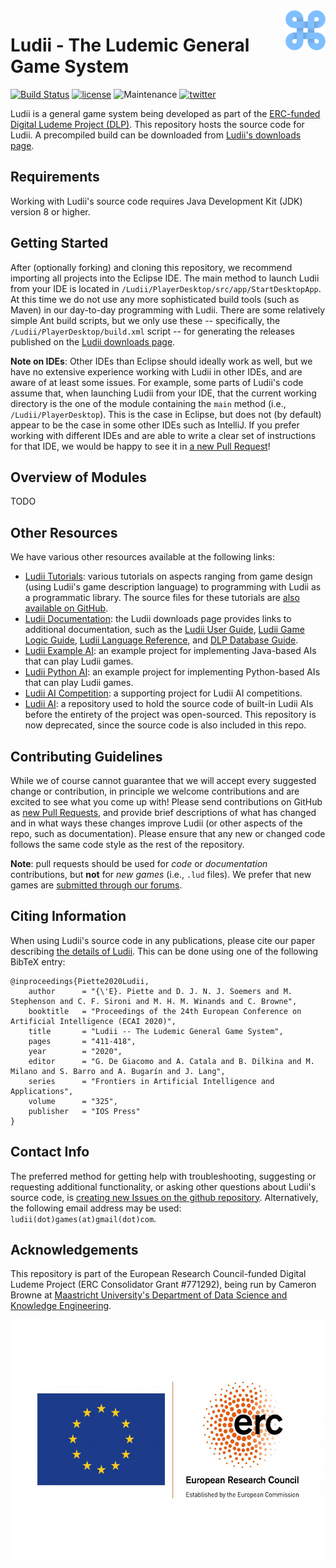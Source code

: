 <img align="right" src="./resources/ludii-logo-64x64.png">

# Ludii - The Ludemic General Game System

<!--[![Documentation Status](https://readthedocs.org/projects/ludiitutorials/badge/?version=latest)](https://ludiitutorials.readthedocs.io/en/latest/?badge=latest)-->
[![Build Status](https://travis-ci.org/Ludeme/LudiiTutorials.svg?branch=master)](https://travis-ci.org/Ludeme/LudiiTutorials)
[![license](https://img.shields.io/github/license/Ludeme/LudiiTutorials)](LICENSE)
![Maintenance](https://img.shields.io/badge/Maintained%3F-yes-green.svg)
[![twitter](https://img.shields.io/twitter/follow/ludiigames?style=social)](https://twitter.com/intent/follow?screen_name=ludiigames)

Ludii is a general game system being developed as part of the [ERC-funded Digital Ludeme Project (DLP)](http://ludeme.eu/). This repository hosts the source code for Ludii. A precompiled build can be downloaded from [Ludii's downloads page](https://ludii.games/download.php).

## Requirements

Working with Ludii's source code requires Java Development Kit (JDK) version 8 or higher.

## Getting Started

After (optionally forking) and cloning this repository, we recommend importing all projects into the Eclipse IDE. The main method to launch Ludii from your IDE is located in `/Ludii/PlayerDesktop/src/app/StartDesktopApp`. At this time we do not use any more sophisticated build tools (such as Maven) in our day-to-day programming with Ludii. There are some relatively simple Ant build scripts, but we only use these -- specifically, the `/Ludii/PlayerDesktop/build.xml` script -- for generating the releases published on the [Ludii downloads page](https://ludii.games/download.php).

**Note on IDEs**: Other IDEs than Eclipse should ideally work as well, but we have no extensive experience working with Ludii in other IDEs, and are aware of at least some issues. For example, some parts of Ludii's code assume that, when launching Ludii from your IDE, that the current working directory is the one of the module containing the `main` method (i.e., `/Ludii/PlayerDesktop`). This is the case in Eclipse, but does not (by default) appear to be the case in some other IDEs such as IntelliJ. If you prefer working with different IDEs and are able to write a clear set of instructions for that IDE, we would be happy to see it in [a new Pull Request](https://github.com/Ludeme/Ludii/pulls)!

## Overview of Modules

TODO

## Other Resources

We have various other resources available at the following links:

- [Ludii Tutorials](https://ludiitutorials.readthedocs.io/en/latest/): various tutorials on aspects ranging from game design (using Ludii's game description language) to programming with Ludii as a programmatic library. The source files for these tutorials are [also available on GitHub](https://github.com/Ludeme/LudiiTutorials).
- [Ludii Documentation](https://ludii.games/download.php): the Ludii downloads page provides links to additional documentation, such as the [Ludii User Guide](https://ludii.games/downloads/LudiiUserGuide.pdf), [Ludii Game Logic Guide](https://ludii.games/downloads/LudiiGameLogicGuide.pdf), [Ludii Language Reference](https://ludii.games/downloads/LudiiLanguageReference.pdf), and [DLP Database Guide](https://ludii.games/downloads/DLP_Database_Guide.pdf).
- [Ludii Example AI](https://github.com/Ludeme/LudiiExampleAI): an example project for implementing Java-based AIs that can play Ludii games.
- [Ludii Python AI](https://github.com/Ludeme/LudiiPythonAI): an example project for implementing Python-based AIs that can play Ludii games.
- [Ludii AI Competition](https://github.com/Ludeme/LudiiAICompetition): a supporting project for Ludii AI competitions.
- [Ludii AI](https://github.com/Ludeme/LudiiAI): a repository used to hold the source code of built-in Ludii AIs before the entirety of the project was open-sourced. This repository is now deprecated, since the source code is also included in this repo.

## Contributing Guidelines

While we of course cannot guarantee that we will accept every suggested change or contribution, in principle we welcome contributions and are excited to see what you come up with! Please send contributions on GitHub as [new Pull Requests](https://github.com/Ludeme/Ludii/pulls), and provide brief descriptions of what has changed and in what ways these changes improve Ludii (or other aspects of the repo, such as documentation). Please ensure that any new or changed code follows the same code style as the rest of the repository.

**Note**: pull requests should be used for *code* or *documentation* contributions, but **not** for *new games* (i.e., `.lud` files). We prefer that new games are [submitted through our forums](https://ludii.games/forums/forumdisplay.php?fid=23).

## Citing Information

When using Ludii's source code in any publications, 
please cite our paper describing [the details of Ludii](http://ecai2020.eu/papers/1248_paper.pdf).
This can be done using one of the following BibTeX entry:

    @inproceedings{Piette2020Ludii,
        author      = "{\'E}. Piette and D. J. N. J. Soemers and M. Stephenson and C. F. Sironi and M. H. M. Winands and C. Browne",
        booktitle   = "Proceedings of the 24th European Conference on Artificial Intelligence (ECAI 2020)",
        title       = "Ludii -- The Ludemic General Game System",
        pages       = "411-418",
        year        = "2020",
        editor      = "G. De Giacomo and A. Catala and B. Dilkina and M. Milano and S. Barro and A. Bugarín and J. Lang",
        series      = "Frontiers in Artificial Intelligence and Applications",
        volume      = "325",
        publisher   = "IOS Press"
    }

## Contact Info

The preferred method for getting help with troubleshooting, suggesting or
requesting additional functionality, or asking other questions about Ludii's source code, 
is [creating new Issues on the github repository](https://github.com/Ludeme/Ludii/issues).
Alternatively, the following email address may be used: `ludii(dot)games(at)gmail(dot)com`.

## Acknowledgements

This repository is part of the European Research Council-funded Digital Ludeme Project (ERC Consolidator Grant \#771292), being run by Cameron Browne at [Maastricht University's Department of Data Science and Knowledge Engineering](https://www.maastrichtuniversity.nl/research/department-data-science-and-knowledge-engineering-dke). 

<a href="https://erc.europa.eu/"><img src="./resources/LOGO_ERC-FLAG_EU_.jpg" title="Funded by the European Research Council" alt="European Research Council Logo" height="384"></a>
